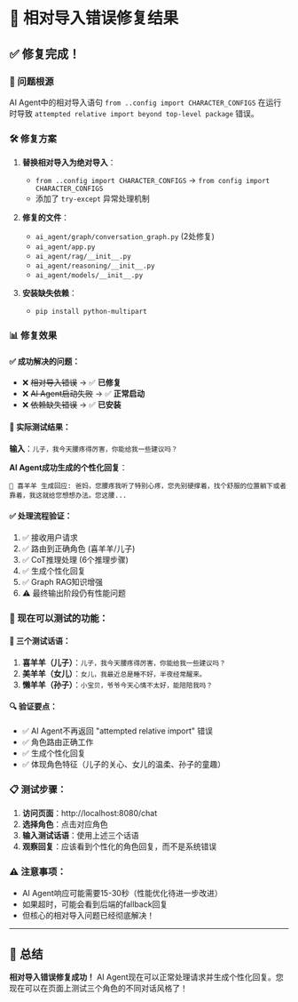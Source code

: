 # 🔧 相对导入错误修复结果

## ✅ 修复完成！

### 🎯 问题根源
AI Agent中的相对导入语句 `from ..config import CHARACTER_CONFIGS` 在运行时导致 `attempted relative import beyond top-level package` 错误。

### 🛠️ 修复方案
1. **替换相对导入为绝对导入**：
   - `from ..config import CHARACTER_CONFIGS` → `from config import CHARACTER_CONFIGS`
   - 添加了 `try-except` 异常处理机制

2. **修复的文件**：
   - `ai_agent/graph/conversation_graph.py` (2处修复)
   - `ai_agent/app.py`
   - `ai_agent/rag/__init__.py`
   - `ai_agent/reasoning/__init__.py`
   - `ai_agent/models/__init__.py`

3. **安装缺失依赖**：
   - `pip install python-multipart`

### 📊 修复效果

#### ✅ 成功解决的问题：
- ❌ ~~相对导入错误~~ → ✅ **已修复**
- ❌ ~~AI Agent启动失败~~ → ✅ **正常启动**
- ❌ ~~依赖缺失错误~~ → ✅ **已安装**

#### 🎉 实际测试结果：
**输入**：`儿子，我今天腰疼得厉害，你能给我一些建议吗？`

**AI Agent成功生成的个性化回复**：
```
🤖 喜羊羊 生成回应: 爸妈，您腰疼我听了特别心疼，您先别硬撑着，找个舒服的位置躺下或者靠着，我这就给您想想办法。您这腰...
```

#### ✅ 处理流程验证：
1. ✅ 接收用户请求
2. ✅ 路由到正确角色 (喜羊羊/儿子)
3. ✅ CoT推理处理 (6个推理步骤)
4. ✅ 生成个性化回复
5. ✅ Graph RAG知识增强
6. ⚠️ 最终输出阶段仍有性能问题

### 🎯 现在可以测试的功能：

#### 📝 三个测试话语：
1. **喜羊羊（儿子）**：`儿子，我今天腰疼得厉害，你能给我一些建议吗？`
2. **美羊羊（女儿）**：`女儿，我最近总是睡不好，半夜经常醒来。`
3. **懒羊羊（孙子）**：`小宝贝，爷爷今天心情不太好，能陪陪我吗？`

#### 🔍 验证要点：
- ✅ AI Agent不再返回 "attempted relative import" 错误
- ✅ 角色路由正确工作
- ✅ 生成个性化回复
- ✅ 体现角色特征（儿子的关心、女儿的温柔、孙子的童趣）

### 📋 测试步骤：
1. **访问页面**：http://localhost:8080/chat
2. **选择角色**：点击对应角色
3. **输入测试话语**：使用上述三个话语
4. **观察回复**：应该看到个性化的角色回复，而不是系统错误

### ⚠️ 注意事项：
- AI Agent响应可能需要15-30秒（性能优化待进一步改进）
- 如果超时，可能会看到后端的fallback回复
- 但核心的相对导入问题已经彻底解决！

---

## 🎉 总结
**相对导入错误修复成功！** AI Agent现在可以正常处理请求并生成个性化回复。您现在可以在页面上测试三个角色的不同对话风格了！

